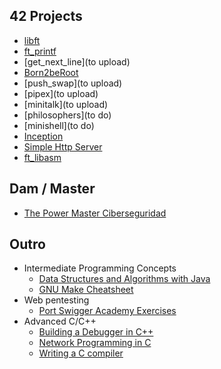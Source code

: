 ## 42 Projects
- [libft](https://github.com/sumxtx/Libft)
- [ft_printf](https://github.com/sumxtx/ft_printf)
- [get_next_line](to upload)
- [Born2beRoot](https://github.com/sumxtx/Born2beRoot)
- [push_swap](to upload)
- [pipex](to upload)
- [minitalk](to upload)
- [philosophers](to do)
- [minishell](to do)
- [Inception](https://github.com/sumxtx/Inception)
- [Simple Http Server](https://github.com/sumxtx/simplehttpserver)
- [ft_libasm](https://github.com/sumxtx/ft_libasm)
## Dam / Master 
- [The Power Master Ciberseguridad](https://github.com/sumxtx/thePowerMaster)
## Outro
- Intermediate Programming Concepts
  - [Data Structures and Algorithms with Java](https://github.com/sumxtx/DSAJava)
  - [GNU Make Cheatsheet](https://github.com/sumxtx/gnuMakeCheatSheet)
- Web pentesting
  - [Port Swigger Academy Exercises](https://github.com/sumxtx/PortSwiggerAcademy)
- Advanced C/C++
  - [Building a Debugger in C++](https://github.com/sumxtx/yad)
  - [Network Programming in C](https://github.com/sumxtx/NetworkProgrammingC)
  - [Writing a C compiler](https://github.com/sumxtx/mini_C_Compiler)
